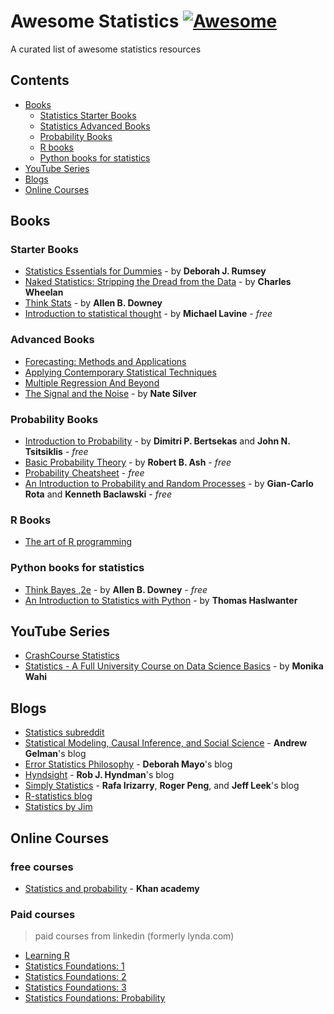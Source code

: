 # Awesome Statistics [![Awesome](https://awesome.re/badge-flat2.svg)](https://awesome.re)


A curated list of awesome statistics resources

## Contents

- [Books](#books)
  - [Statistics Starter Books](#starter-books)
  - [Statistics Advanced Books](#advanced-books)
  - [Probability Books](#probability-books)
  - [R books](#r-books)
  - [Python books for statistics](#python-books-for-statistics)
- [YouTube Series](#youtube-series)
- [Blogs](#blogs)
- [Online Courses](#online-courses)

## Books

### Starter Books

- [Statistics Essentials for Dummies](https://www.wiley.com/en-ai/Statistics+Essentials+For+Dummies-p-9781119590231) - by **Deborah J. Rumsey**  
- [Naked Statistics: Stripping the Dread from the Data](https://www.amazon.com/Naked-Statistics-Stripping-Dread-Data-ebook/dp/B007Q6XLF2) - by **Charles Wheelan**
- [Think Stats](https://www.greenteapress.com/thinkstats/) - by **Allen B. Downey**
- [Introduction to statistical thought](https://people.math.umass.edu/~lavine/Book/book.pdf) - by **Michael Lavine** - *free*


### Advanced Books

- [Forecasting: Methods and Applications](https://www.amazon.com/dp/0471532339)
- [Applying Contemporary Statistical Techniques](https://www.amazon.com/dp/0127515410)
- [Multiple Regression And Beyond](https://www.amazon.com/dp/0205326447)
- [The Signal and the Noise](https://www.amazon.com/Signal-Noise-Many-Predictions-Fail-but/dp/0143125087) - by **Nate Silver**

### Probability Books

- [Introduction to Probability](https://www.vfu.bg/en/e-Learning/Math--Bertsekas_Tsitsiklis_Introduction_to_probability.pdf) - by **Dimitri P. Bertsekas** and **John N. Tsitsiklis** - *free*
- [Basic Probability Theory](https://faculty.math.illinois.edu/~r-ash/BPT/BPT.pdf) - by **Robert B. Ash** - *free*
- [Probability Cheatsheet](http://www.wzchen.com/probability-cheatsheet/) - *free*
- [An Introduction to Probability and Random Processes](https://ellerman.org/Davids-Stuff/Maths/Rota-Baclawski-Prob-Theory-79.pdf) - by **Gian-Carlo Rota** and **Kenneth Baclawski** - *free*

### R Books

- [The art of R programming](https://heather.cs.ucdavis.edu/~matloff/132/NSPpart.pdf)

### Python books for statistics

- [Think Bayes ,2e](http://allendowney.github.io/ThinkBayes2/) - by **Allen B. Downey** - *free*
- [An Introduction to Statistics with Python](https://www.springer.com/gp/book/9783319283159) - by **Thomas Haslwanter**

## YouTube Series

- [CrashCourse Statistics](https://www.youtube.com/playlist?list=PL8dPuuaLjXtNM_Y-bUAhblSAdWRnmBUcr)
- [Statistics - A Full University Course on Data Science Basics](https://www.youtube.com/watch?v=xxpc-HPKN28) - by **Monika Wahi**

## Blogs

- [Statistics subreddit](https://www.reddit.com/r/statistics/)
- [Statistical Modeling, Causal Inference, and Social Science](https://statmodeling.stat.columbia.edu/) - **Andrew Gelman**'s blog
- [Error Statistics Philosophy](https://errorstatistics.com/) - **Deborah Mayo**'s blog
- [Hyndsight](https://robjhyndman.com/hyndsight/) - **Rob J. Hyndman**'s blog
- [Simply Statistics](https://simplystatistics.org/) - **Rafa Irizarry**, **Roger Peng**, and **Jeff Leek**'s blog
- [R-statistics blog](https://www.r-statistics.com/)
- [Statistics by Jim](https://statisticsbyjim.com/)

## Online Courses

### free courses

- [Statistics and probability](https://www.khanacademy.org/math/statistics-probability) - **Khan academy**

### Paid courses

> paid courses from linkedin (formerly lynda.com)

- [Learning R](https://www.linkedin.com/learning/learning-r-2)
- [Statistics Foundations: 1](https://www.linkedin.com/learning/statistics-foundations-1)
- [Statistics Foundations: 2](https://www.linkedin.com/learning/statistics-foundations-2)
- [Statistics Foundations: 3](https://www.linkedin.com/learning/statistics-foundations-3)
- [Statistics Foundations: Probability](https://www.linkedin.com/learning/statistics-foundations-probability)


